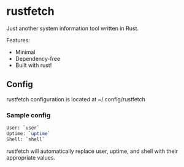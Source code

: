 # rustfetch
Just another system information tool written in Rust.  

Features:  
- Minimal
- Dependency-free
- Built with rust!

## Config
rustfetch configuration is located at ~/.config/rustfetch

### Sample config
```sh
User: `user`
Uptime: `uptime`
Shell: `shell`
```  
rustfetch will automatically replace user, uptime, and shell with their appropriate values.
